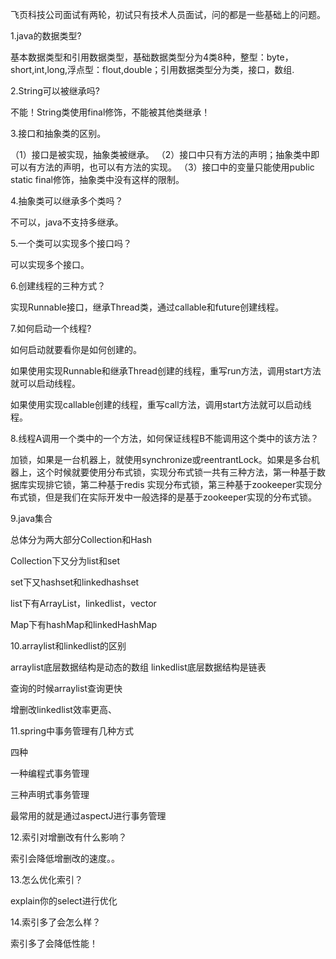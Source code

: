 飞页科技公司面试有两轮，初试只有技术人员面试，问的都是一些基础上的问题。

1.java的数据类型?

基本数据类型和引用数据类型，基础数据类型分为4类8种，整型：byte，short,int,long,浮点型：flout,double；引用数据类型分为类，接口，数组.

2.String可以被继承吗?

不能！String类使用final修饰，不能被其他类继承！

3.接口和抽象类的区别。

（1）接口是被实现，抽象类被继承。
（2）接口中只有方法的声明；抽象类中即可以有方法的声明，也可以有方法的实现。
（3）接口中的变量只能使用public static final修饰，抽象类中没有这样的限制。

4.抽象类可以继承多个类吗？

不可以，java不支持多继承。

5.一个类可以实现多个接口吗？

可以实现多个接口。

6.创建线程的三种方式？

实现Runnable接口，继承Thread类，通过callable和future创建线程。

7.如何启动一个线程?

如何启动就要看你是如何创建的。

如果使用实现Runnable和继承Thread创建的线程，重写run方法，调用start方法就可以启动线程。

如果使用实现callable创建的线程，重写call方法，调用start方法就可以启动线程。

8.线程A调用一个类中的一个方法，如何保证线程B不能调用这个类中的该方法？

加锁，如果是一台机器上，就使用synchronize或reentrantLock。如果是多台机器上，这个时候就要使用分布式锁，实现分布式锁一共有三种方法，第一种基于数据库实现排它锁，第二种基于redis
实现分布式锁，第三种基于zookeeper实现分布式锁，但是我们在实际开发中一般选择的是基于zookeeper实现的分布式锁。

9.java集合

总体分为两大部分Collection和Hash

Collection下又分为list和set

set下又hashset和linkedhashset

list下有ArrayList，linkedlist，vector

Map下有hashMap和linkedHashMap


10.arraylist和linkedlist的区别

arraylist底层数据结构是动态的数组
linkedlist底层数据结构是链表

查询的时候arraylist查询更快

增删改linkedlist效率更高、

11.spring中事务管理有几种方式

四种

一种编程式事务管理

三种声明式事务管理

最常用的就是通过aspectJ进行事务管理


12.索引对增删改有什么影响？

索引会降低增删改的速度。。

13.怎么优化索引？

explain你的select进行优化

14.索引多了会怎么样？

索引多了会降低性能！












